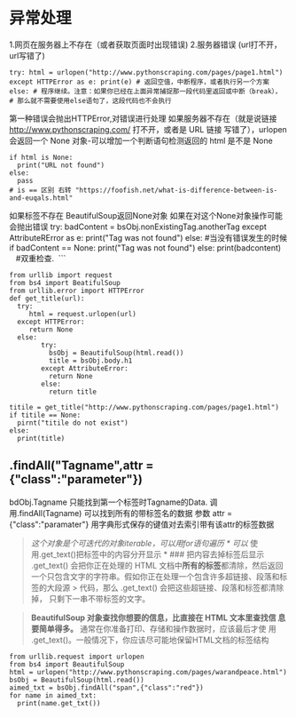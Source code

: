 # 异常处理

1.网页在服务器上不存在（或者获取页面时出现错误)
2.服务器错误 (url打不开，url写错了)
```
try: html = urlopen("http://www.pythonscraping.com/pages/page1.html")
except HTTPError as e: print(e) # 返回空值，中断程序，或者执行另一个方案
else: # 程序继续。注意：如果你已经在上面异常捕捉那一段代码里返回或中断（break）， # 那么就不需要使用else语句了，这段代码也不会执行
```
第一种错误会抛出HTTPError,对错误进行处理
如果服务器不存在（就是说链接 http://www.pythonscraping.com/ 打不开，或者是 URL 链接 写错了），urlopen 会返回一个 None 对象-可以增加一个判断语句检测返回的 html 是不是 None
``` 
if html is None:
  print("URL not found")
else:
  pass
# is == 区别 右转 "https://foofish.net/what-is-difference-between-is-and-euqals.html"
```
如果标签不存在
BeautifulSoup返回None对象 如果在对这个None对象操作可能会抛出错误
try:
  badContent = bsObj.nonExistingTag.anotherTag
except AttributeRError as e:
  print("Tag was not found")
else: #当没有错误发生的时候
  if badContent == None:
    print("Tag was not found")
  else:
    print(badcontent)
    
  #双重检查.
  ```
```#综合起来
from urllib import request
from bs4 import BeatifulSoup
from urllib.error import HTTPError
def get_title(url):
  try:
     html = request.urlopen(url)
  except HTTPError:
     return None
  else:
        try:
          bsObj = BeautifulSoup(html.read())
          title = bsObj.body.h1
        except AttributeError:
          return None
        else:
          return title
          
titile = get_title("http://www.pythonscraping.com/pages/page1.html")
if titile == None:
  pirnt("titile do not exist")
else:
  print(title)
```
## .findAll("Tagname",attr = {"class":"parameter"})
bdObj.Tagname 只能找到第一个标签时Tagname的Data.
调用.findAll(Tagname) 可以找到所有的带标签名的数据
参数 attr = {"class":"paramater"} 用字典形式保存的键值对去索引带有该attr的标签数据

> *这个对象是个可迭代的对象iterable，可以用for语句遍历 *
> 可以* 使用.get_text()把标签中的内容分开显示 * ### 把内容去掉标签后显示
> .get_text() 会把你正在处理的 HTML 文档中**所有的标签**都清除，然后返回 一个只包含文字的字符串。假如你正在处理一个包含许多超链接、段落和标 签的大段源 > 代码，那么 .get_text() 会把这些超链接、段落和标签都清除掉， 只剩下一串不带标签的文字。

> **BeautifulSoup 对象查找你想要的信息，比直接在 HTML 文本里查找信 息要简单得多。**
> 通常在你准备打印、存储和操作数据时，应该最后才使 用 .get_text()。一般情况下，你应该尽可能地保留HTML文档的标签结构
```
from urllib.request import urlopen
from bs4 import BeautifulSoup
html = urlopen("http://www.pythonscraping.com/pages/warandpeace.html")
bsObj = BeautifulSoup(html.read())
aimed_txt = bsObj.findAll("span",{"class":"red"})
for name in aimed_txt:
  print(name.get_txt())
```
